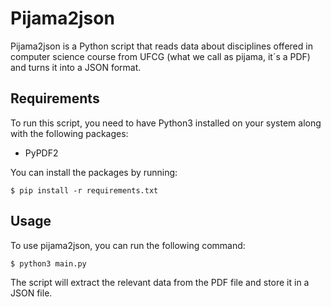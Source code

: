 # Pijama2json

Pijama2json is a Python script that reads data about disciplines offered in computer science course from UFCG (what we call as pijama, it´s a PDF) and turns it into a JSON format.

## Requirements

To run this script, you need to have Python3 installed on your system along with the following packages:

- PyPDF2

You can install the packages by running:

```
$ pip install -r requirements.txt
```

## Usage

To use pijama2json, you can run the following command:

```
$ python3 main.py
```

The script will extract the relevant data from the PDF file and store it in a JSON file.
